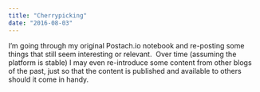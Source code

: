 ```yaml
---
title: "Cherrypicking"
date: "2016-08-03"
---
```


<div class="content">
<p>I’m going through my original Postach.io notebook and re-posting some things
that still seem interesting or relevant.  Over time (assuming the platform is
stable) I may even re-introduce some content from other blogs of the past,
just so that the content is published and available to others should it come
in handy.</p>
</div>
